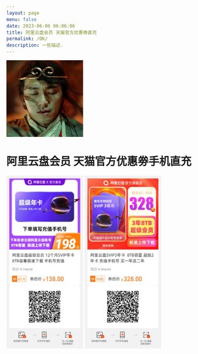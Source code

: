 ```yaml
---
layout: page
menu: false
date: 2023-06-06 06:06:06
title: 阿里云盘会员 天猫官方优惠劵直充
permalink: /OK/
description: 一些描述.
---
```

<img class="img-rounded" src="/assets/img/uploads/zhouxingchi.jpg" alt="Thiago Rossener" width="200">

# 阿里云盘会员 天猫官方优惠劵手机直充

<img class="img-rounded" src="/assets/img/OK/OK2.jpg" alt="一年超级会员" width="200">
<img class="img-rounded" src="/assets/img/OK/OK3.jpg" alt="三年超级会员" width="200">